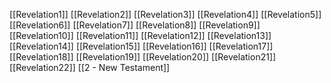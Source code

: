 [[Revelation1]]
[[Revelation2]]
[[Revelation3]]
[[Revelation4]]
[[Revelation5]]
[[Revelation6]]
[[Revelation7]]
[[Revelation8]]
[[Revelation9]]
[[Revelation10]]
[[Revelation11]]
[[Revelation12]]
[[Revelation13]]
[[Revelation14]]
[[Revelation15]]
[[Revelation16]]
[[Revelation17]]
[[Revelation18]]
[[Revelation19]]
[[Revelation20]]
[[Revelation21]]
[[Revelation22]]
[[2 - New Testament]]